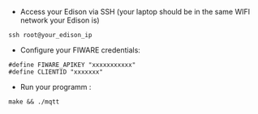 * Access your Edison via SSH (your laptop should be in the same WIFI network your Edison is)
```
ssh root@your_edison_ip
```

* Configure your FIWARE credentials:
```
#define FIWARE_APIKEY "xxxxxxxxxxx"
#define CLIENTID "xxxxxxx"
```

* Run your programm :  
```
make && ./mqtt
``` 